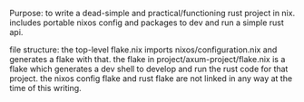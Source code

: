 Purpose: to write a dead-simple and practical/functioning rust project in nix. includes portable nixos config and packages to dev and run a simple rust api.

file structure: the top-level flake.nix imports nixos/configuration.nix and generates a flake with that. the flake in project/axum-project/flake.nix is a flake which generates a dev shell to develop and run the rust code for that project. the nixos config flake and rust flake are not linked in any way at the time of this writing. 
